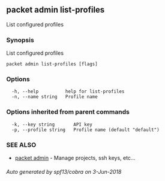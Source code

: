 ## packet admin list-profiles

List configured profiles

### Synopsis

List configured profiles

```
packet admin list-profiles [flags]
```

### Options

```
  -h, --help          help for list-profiles
  -n, --name string   Profile name
```

### Options inherited from parent commands

```
  -k, --key string       API key
  -p, --profile string   Profile name (default "default")
```

### SEE ALSO

* [packet admin](packet_admin.md)	 - Manage projects, ssh keys, etc...

###### Auto generated by spf13/cobra on 3-Jun-2018
